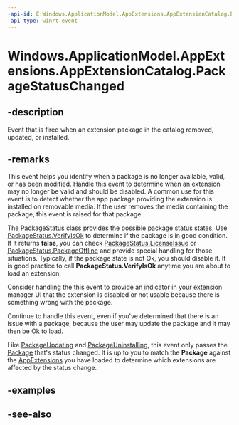 ```yaml
---
-api-id: E:Windows.ApplicationModel.AppExtensions.AppExtensionCatalog.PackageStatusChanged
-api-type: winrt event
---
```


<!-- Event syntax
public event Windows.Foundation.TypedEventHandler PackageStatusChanged<Windows.ApplicationModel.AppExtensions.AppExtensionCatalog,  Windows.ApplicationModel.AppExtensions.AppExtensionPackageStatusChangedEventArgs>
-->

# Windows.ApplicationModel.AppExtensions.AppExtensionCatalog.PackageStatusChanged

## -description
Event that is fired when an extension package in the catalog removed, updated, or installed.

## -remarks
This event helps you identify when a package is no longer available, valid, or has been modified. Handle this event to determine when an extension may no longer be valid and should be disabled. A common use for this event is to detect whether the app package providing the extension is installed on removable media. If the user removes the media containing the package, this event is raised for that package.

The [PackageStatus](../windows.applicationmodel/package_status.md) class provides the possible package status states.
Use [PackageStatus.VerifyIsOk](../windows.applicationmodel/package_status.md) to determine if the package is in good condition. If it returns **false**, you can check [PackageStatus.LicenseIssue](../windows.applicationmodel/package_status.md) or [PackageStatus.PackageOffline](../windows.applicationmodel/package_status.md) and provide special handling for those situations. Typically, if the package state is not Ok, you should disable it. It is good practice to call **PackageStatus.VerifyIsOk** anytime you are about to load an extension.

Consider handling the this event to provide an indicator in your extension manager UI that the extension is disabled or not usable because there is something wrong with the package.

Continue to handle this event, even if you've determined that there is an issue with a package, because the user may update the package and it may then be Ok to load.  

Like [PackageUpdating](appextensioncatalog_packageupdating.md) and [PackageUninstalling](appextensioncatalog_packageuninstalling.md), this event only passes the [Package](../windows.applicationmodel/package.md) that's status changed. It is up to you to match the **Package** against the [AppExtensions](appextension.md) you have loaded to determine which extensions are affected by the status change.

## -examples

## -see-also
